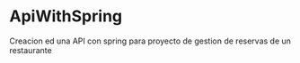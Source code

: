 # ApiWithSpring
Creacion ed una API con spring para proyecto de gestion de reservas de un restaurante
